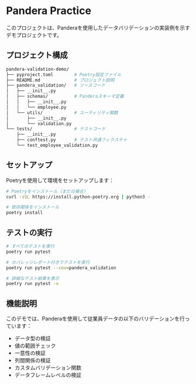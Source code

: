 # Pandera Practice

このプロジェクトは、Panderaを使用したデータバリデーションの実装例を示すデモプロジェクトです。

## プロジェクト構成

```bash
pandera-validation-demo/
├── pyproject.toml        # Poetry設定ファイル
├── README.md             # プロジェクト説明
├── pandera_validation/   # ソースコード
│   ├── __init__.py
│   ├── schemas/          # Panderaスキーマ定義
│   │   ├── __init__.py
│   │   └── employee.py
│   └── utils/            # ユーティリティ関数
│       ├── __init__.py
│       └── validation.py
└── tests/                # テストコード
    ├── __init__.py
    ├── conftest.py       # テスト共通フィクスチャ
    └── test_employee_validation.py
```

## セットアップ

Poetryを使用して環境をセットアップします：

```bash
# Poetryをインストール（まだの場合）
curl -sSL https://install.python-poetry.org | python3 -

# 依存関係をインストール
poetry install
```

## テストの実行

```bash
# すべてのテストを実行
poetry run pytest

# カバレッジレポート付きでテストを実行
poetry run pytest --cov=pandera_validation

# 詳細なテスト結果を表示
poetry run pytest -v
```

## 機能説明

このデモでは、Panderaを使用して従業員データの以下のバリデーションを行っています：

- データ型の検証
- 値の範囲チェック
- 一意性の検証
- 列間関係の検証
- カスタムバリデーション関数
- データフレームレベルの検証

